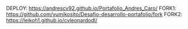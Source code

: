 DEPLOY: https://andrescv92.github.io/Portafolio_Andres_Caro/
FORK1: https://github.com/yumikosito/Desafio-desarrollo-portafolio/fork
FORK2: https://leikoh1.github.io/cvleonardodl/

